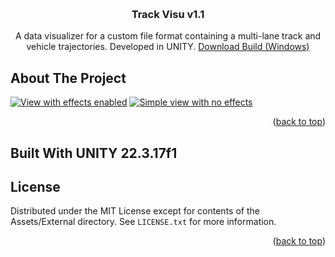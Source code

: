 <a name="readme-top"></a>

<!-- PROJECT LOGO -->
<br />
<div align="center">
  <h3 align="center">Track Visu v1.1</h3>

  <p align="center">
    A data visualizer for a custom file format containing a multi-lane track and vehicle trajectories. Developed in UNITY.
    <a href="https://www.dropbox.com/scl/fi/3du2d9a6tqctdugwmyi8j/TrackVisu-V1.1-Built.zip?rlkey=1wa9o8sxa13bx4o038dg2dbbk&dl=0">Download Build (Windows)</a>
  </p>
</div>


<!-- ABOUT THE PROJECT -->
## About The Project

[![View with effects enabled][standard-view]]()
[![Simple view with no effects][simplified-view]]()

<p align="right">(<a href="#readme-top">back to top</a>)</p>

## Built With UNITY 22.3.17f1

<!-- LICENSE -->
## License

Distributed under the MIT License except for contents of the Assets/External directory.
See `LICENSE.txt` for more information.

<p align="right">(<a href="#readme-top">back to top</a>)</p>


<!-- MARKDOWN LINKS & IMAGES -->
[standard-view]: ScreenshotsEtc/StandardView.png
[simplified-view]: ScreenshotsEtc/SimplifiedView.png
